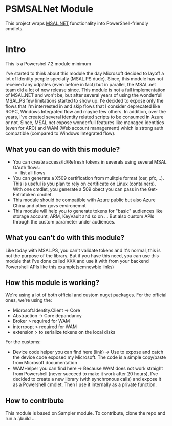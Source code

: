 # PSMSALNet Module

This project wraps [MSAL.NET](https://github.com/AzureAD/microsoft-authentication-library-for-dotnet) functionality into PowerShell-friendly cmdlets. 


# Intro

This is a Powershel 7.2 module minimum

I've started to think about this module the day Microsoft decided to layoff a lot of Identity people specially (MSAL.PS dude). Since, this module has not received any udpates (even before in fact) but in parallel, the MSAL.net team did a lot of new release since.
This module is not a full implementation of MSAL.NET and won't be, but after several years of using the wonderfull MSAL.PS few limitations started to show up. I'e decided to expose only the flows that I'm interrested in and skip flows that I consider deprecated like ROPC, Windows Integrated flow and maybe few others. In addition, over the years, I've created several identity related scripts to be consumed in Azure or not.
Since, MSAL.net expose wonderfull features like managed identities (even for ARC) and WAM (Web account management) which is strong auth compatible (compared to Windows Integrated flow).

## What you can do with this module?

- You can create access/Id/Refresh tokens in severals using several MSAL OAuth flows:
    - list all flows
- You can generate a X509 certification from mulitple format (cer, pfx,...). This is useful is you plan to rely on certificate on Linux (containers). With one cmdlet, you generate a 509 obect you can pass in the Get-Entratoken cmdlet.
- This module should be compatible with Azure public but also Azure China and other govs environemnt
- This module will help you to generate tokens for "basic" audiences like storage account, ARM, KeyVault and so on ... But also custom APIs through the custom parameter under audiences.


## What you can't do with this module?

Like today with MSAL.PS, you can't validate tokens and it's normal, this is not the purpose of the library. But if you have this need, you can use this module that I've done called XXX and use it with from your backend Powershell APIs like this example(scmnewbie links) 

## How this module is working?

We're using a lot of both official and custom nuget packages. 
For the official ones, we're using the:
- Microsoft.Identity.Client -> Core
- Abstraction -> Core depandancy
- Broker > required for WAM
- interrpopt > required for WAM
- extension > to serialize tokens on the local disks

For the customs:
- Device code helper you can find here (link) -> Use to expose and catch the device code exposed my Microsoft. The code is a simple copy/paste from Microsoft documentation
- WAMHelper you can find here -> Because WAM does not work straight from Powershell (never succeed to make it work after 20 hours), I've decided to create a new library (with synchronous calls) and expose it as a Powershell cmdlet. Then I use it internally as a private function.

## How to contribute

This module is based on Sampler module. To contribute, clone the repo and run a .\build ...
